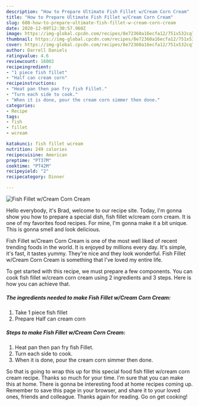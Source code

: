 ```yaml
---
description: "How to Prepare Ultimate Fish Fillet w/Cream Corn Cream"
title: "How to Prepare Ultimate Fish Fillet w/Cream Corn Cream"
slug: 600-how-to-prepare-ultimate-fish-fillet-w-cream-corn-cream
date: 2020-12-09T12:30:57.960Z
image: https://img-global.cpcdn.com/recipes/8e72360a16ecfa12/751x532cq70/fish-fillet-wcream-corn-cream-recipe-main-photo.jpg
thumbnail: https://img-global.cpcdn.com/recipes/8e72360a16ecfa12/751x532cq70/fish-fillet-wcream-corn-cream-recipe-main-photo.jpg
cover: https://img-global.cpcdn.com/recipes/8e72360a16ecfa12/751x532cq70/fish-fillet-wcream-corn-cream-recipe-main-photo.jpg
author: Darrell Daniels
ratingvalue: 4.6
reviewcount: 16002
recipeingredient:
- "1 piece fish fillet"
- "Half can cream corn"
recipeinstructions:
- "Heat pan then pan fry fish Fillet."
- "Turn each side to cook."
- "When it is done, pour the cream corn simmer then done."
categories:
- Recipe
tags:
- fish
- fillet
- wcream

katakunci: fish fillet wcream 
nutrition: 249 calories
recipecuisine: American
preptime: "PT37M"
cooktime: "PT42M"
recipeyield: "2"
recipecategory: Dinner

---
```



![Fish Fillet w/Cream Corn Cream](https://img-global.cpcdn.com/recipes/8e72360a16ecfa12/751x532cq70/fish-fillet-wcream-corn-cream-recipe-main-photo.jpg)

Hello everybody, it's Brad, welcome to our recipe site. Today, I'm gonna show you how to prepare a special dish, fish fillet w/cream corn cream. It is one of my favorites food recipes. For mine, I'm gonna make it a bit unique. This is gonna smell and look delicious.



Fish Fillet w/Cream Corn Cream is one of the most well liked of recent trending foods in the world. It is enjoyed by millions every day. It's simple, it's fast, it tastes yummy. They're nice and they look wonderful. Fish Fillet w/Cream Corn Cream is something that I've loved my entire life.


To get started with this recipe, we must prepare a few components. You can cook fish fillet w/cream corn cream using 2 ingredients and 3 steps. Here is how you can achieve that.

<!--inarticleads1-->

##### The ingredients needed to make Fish Fillet w/Cream Corn Cream:

1. Take 1 piece fish fillet
1. Prepare Half can cream corn




<!--inarticleads2-->

##### Steps to make Fish Fillet w/Cream Corn Cream:

1. Heat pan then pan fry fish Fillet.
1. Turn each side to cook.
1. When it is done, pour the cream corn simmer then done.




So that is going to wrap this up for this special food fish fillet w/cream corn cream recipe. Thanks so much for your time. I'm sure that you can make this at home. There is gonna be interesting food at home recipes coming up. Remember to save this page in your browser, and share it to your loved ones, friends and colleague. Thanks again for reading. Go on get cooking!
